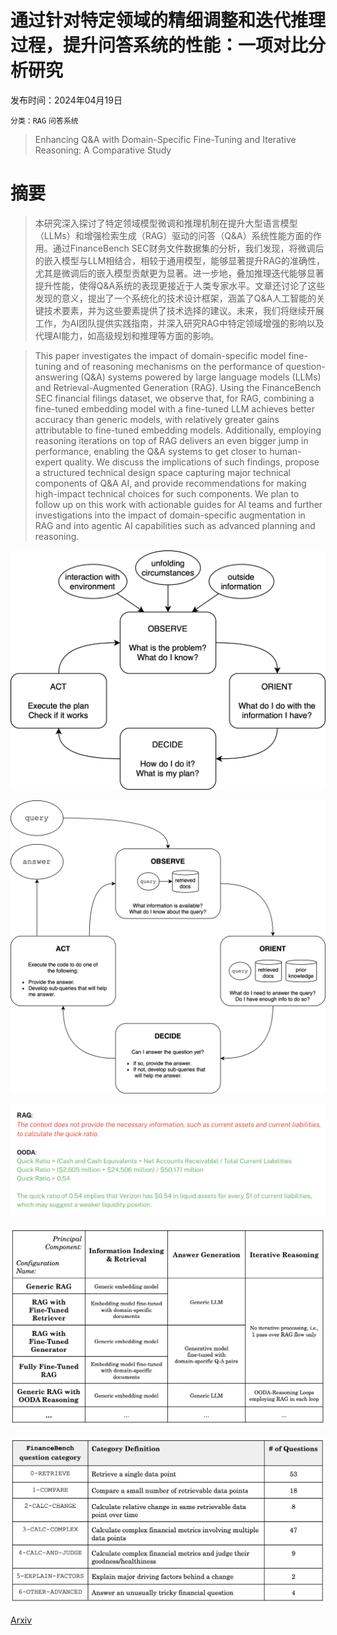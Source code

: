 # 通过针对特定领域的精细调整和迭代推理过程，提升问答系统的性能：一项对比分析研究

发布时间：2024年04月19日

`分类：RAG` `问答系统`

> Enhancing Q&A with Domain-Specific Fine-Tuning and Iterative Reasoning: A Comparative Study

# 摘要

> 本研究深入探讨了特定领域模型微调和推理机制在提升大型语言模型（LLMs）和增强检索生成（RAG）驱动的问答（Q&A）系统性能方面的作用。通过FinanceBench SEC财务文件数据集的分析，我们发现，将微调后的嵌入模型与LLM相结合，相较于通用模型，能够显著提升RAG的准确性，尤其是微调后的嵌入模型贡献更为显著。进一步地，叠加推理迭代能够显著提升性能，使得Q&A系统的表现更接近于人类专家水平。文章还讨论了这些发现的意义，提出了一个系统化的技术设计框架，涵盖了Q&A人工智能的关键技术要素，并为这些要素提供了技术选择的建议。未来，我们将继续开展工作，为AI团队提供实践指南，并深入研究RAG中特定领域增强的影响以及代理AI能力，如高级规划和推理等方面的影响。

> This paper investigates the impact of domain-specific model fine-tuning and of reasoning mechanisms on the performance of question-answering (Q&A) systems powered by large language models (LLMs) and Retrieval-Augmented Generation (RAG). Using the FinanceBench SEC financial filings dataset, we observe that, for RAG, combining a fine-tuned embedding model with a fine-tuned LLM achieves better accuracy than generic models, with relatively greater gains attributable to fine-tuned embedding models. Additionally, employing reasoning iterations on top of RAG delivers an even bigger jump in performance, enabling the Q&A systems to get closer to human-expert quality. We discuss the implications of such findings, propose a structured technical design space capturing major technical components of Q&A AI, and provide recommendations for making high-impact technical choices for such components. We plan to follow up on this work with actionable guides for AI teams and further investigations into the impact of domain-specific augmentation in RAG and into agentic AI capabilities such as advanced planning and reasoning.

![通过针对特定领域的精细调整和迭代推理过程，提升问答系统的性能：一项对比分析研究](../../../paper_images/2404.11792/ooda.png)

![通过针对特定领域的精细调整和迭代推理过程，提升问答系统的性能：一项对比分析研究](../../../paper_images/2404.11792/ooda-rag.png)

![通过针对特定领域的精细调整和迭代推理过程，提升问答系统的性能：一项对比分析研究](../../../paper_images/2404.11792/ooda-financebench.png)

![通过针对特定领域的精细调整和迭代推理过程，提升问答系统的性能：一项对比分析研究](../../../paper_images/2404.11792/design-space.png)

![通过针对特定领域的精细调整和迭代推理过程，提升问答系统的性能：一项对比分析研究](../../../paper_images/2404.11792/financebench-categories.png)

[Arxiv](https://arxiv.org/abs/2404.11792)